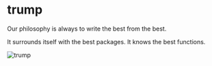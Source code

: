 # trump

Our philosophy is always to write the best from the best. 

It surrounds itself with the best packages. It knows the best functions. 

![trump](http://i.telegraph.co.uk/multimedia/archive/03372/Donald-Trump_3372655b.jpg)
